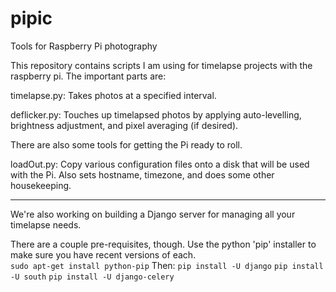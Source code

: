 pipic
=====

Tools for Raspberry Pi photography


This repository contains scripts I am using for timelapse projects with the raspberry pi.
The important parts are:

timelapse.py:
    Takes photos at a specified interval.
    
deflicker.py:
    Touches up timelapsed photos by applying auto-levelling, brightness adjustment, and pixel averaging (if desired).


There are also some tools for getting the Pi ready to roll.

loadOut.py:
    Copy various configuration files onto a disk that will be used with the Pi.
    Also sets hostname, timezone, and does some other housekeeping.

--------------------------------------------------------------

We're also working on building a Django server for managing all your timelapse needs.

There are a couple pre-requisites, though.   Use the python 'pip' installer to make sure you have recent versions of each.  
`sudo apt-get install python-pip`
Then:
`pip install -U django`
`pip install -U south`
`pip install -U django-celery`
